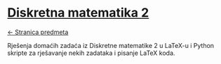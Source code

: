 # [Diskretna matematika 2](https://www.github.com/studosi-fer/DISMATe2)

[<- Stranica predmeta](https://www.fer.unizg.hr/predmet/dismat2_a)

Rješenja domaćih zadaća iz Diskretne matematike 2 u LaTeX-u i Python skripte za rješavanje nekih zadataka i pisanje LaTeX koda.
